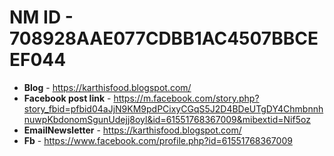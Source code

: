 # NM ID - 708928AAE077CDBB1AC4507BBCEEF044
- __Blog__ - https://karthisfood.blogspot.com/
- __Facebook post link__ - https://m.facebook.com/story.php?story_fbid=pfbid04aJjN9KM9pdPCixyCGqS5J2D4BDeUTgDY4ChmbnnhnuwpKbdonomSgunUdejj8oyl&id=61551768367009&mibextid=Nif5oz
- __EmailNewsletter__ - https://karthisfood.blogspot.com/
- __Fb__ - https://www.facebook.com/profile.php?id=61551768367009
